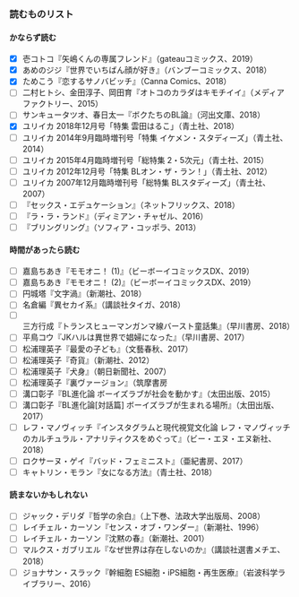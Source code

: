 ### 読むものリスト
#### かならず読む
- [x] 壱コトコ『矢嶋くんの専属フレンド』（gateauコミックス、2019）
- [x] あめのジジ『世界でいちばん顔が好き』（バンブーコミックス、2018）
- [x] ためこう『恋するサノバビッチ』（Canna Comics、2018）
- [ ] 二村ヒトシ、金田淳子、岡田育『オトコのカラダはキモチイイ』（メディアファクトリー、2015）
- [ ] サンキュータツオ、春日太一『ボクたちのBL論』（河出文庫、2018）
- [x] ユリイカ 2018年12月号「特集 雲田はるこ」（青土社、2018）
- [ ] ユリイカ 2014年9月臨時増刊号「特集 イケメン・スタディーズ」（青土社、2014）
- [ ] ユリイカ 2015年4月臨時増刊号「総特集 2・5次元」（青土社、2015）
- [ ] ユリイカ 2012年12月号「特集 BLオン・ザ・ラン！」（青土社、2012）
- [ ] ユリイカ 2007年12月臨時増刊号「総特集 BLスタディーズ」（青土社、2007）
- [ ] 『セックス・エデュケーション』（ネットフリックス、2018）
- [ ] 『ラ・ラ・ランド』（ディミアン・チャゼル、2016）
- [ ] 『ブリングリング』（ソフィア・コッポラ、2013）
#### 時間があったら読む
- [ ] 嘉島ちあき『モモオニ！ (1)』（ビーボーイコミックスDX、2019）
- [ ] 嘉島ちあき『モモオニ！ (2)』（ビーボーイコミックスDX、2019）
- [ ] 円城塔『文字渦』（新潮社、2018）
- [ ] 名倉編『異セカイ系』（講談社タイガ、2018）
- [ ] 三方行成『トランスヒューマンガンマ線バースト童話集』（早川書房、2018）
- [ ] 平鳥コウ『JKハルは異世界で娼婦になった』（早川書房、2017）
- [ ] 松浦理英子『最愛の子ども』（文藝春秋、2017）
- [ ] 松浦理英子『奇貨』（新潮社、2012）
- [ ] 松浦理英子『犬身』（朝日新聞社、2007）
- [ ] 松浦理英子『裏ヴァージョン』（筑摩書房
- [ ] 溝口彰子『BL進化論 ボーイズラブが社会を動かす』（太田出版、2015）
- [ ] 溝口彰子『BL進化論[対話篇] ボーイズラブが生まれる場所』（太田出版、2017）
- [ ] レフ・マノヴィッチ『インスタグラムと現代視覚文化論 レフ・マノヴィッチのカルチュラル・アナリティクスをめぐって』（ビー・エヌ・エヌ新社、2018）
- [ ] ロクサーヌ・ゲイ『バッド・フェミニスト』（亜紀書房、2017）
- [ ] キャトリン・モラン『女になる方法』（青土社、2018）
#### 読まないかもしれない
- [ ] ジャック・デリダ『哲学の余白』（上下巻、法政大学出版局、2008）
- [ ] レイチェル・カーソン『センス・オブ・ワンダー』（新潮社、1996）
- [ ] レイチェル・カーソン『沈黙の春』（新潮社、2001）
- [ ] マルクス・ガブリエル『なぜ世界は存在しないのか』（講談社選書メチエ、2018）
- [ ] ジョナサン・スラック『幹細胞 ES細胞・iPS細胞・再生医療』（岩波科学ライブラリー、2016）
